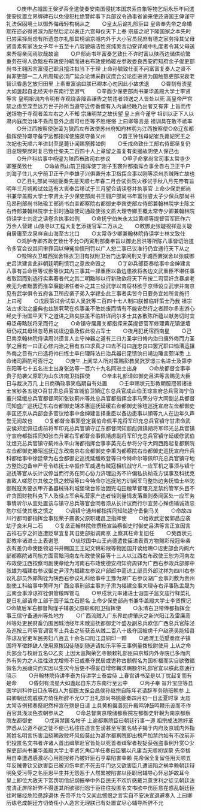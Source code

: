 <!-- { "loadSidebar": true } -->
　　○庚申占城国王槃罗茶全遣使奏安南国侵扰本国求索白象等物乞炤永乐年间遣使安抚置立界牌碑石以免侵犯杜绝讐衅事下兵部议令通事省谕来使还语国王俾谨守礼法保固境土以御外侮毋轻构祸从之
　　○皇太后谕礼部臣曰  皇帝奉先帝之命婚期在迩必得贤淑为配然后足以表正六宫母仪天下上奉  宗庙之祀下隆国家之本先时巳尝采择尚虑有所遗忽尔礼部其榜谕京城内外于大小官员民庶有德之家务择其父母贤善素有家法女子年十五至十八容貌端洁性资纯羙言动安详咸中礼度者令其父母送来吾将亲阅焉钦哉故谕
　　○户部尚书年富奏乞致仕不许时富以陕西边储供给繁重务在得人欲黜左布政使孙毓而进右布政使杨璇左参政娄良西安府知府余子俊吏部尚书王翱因言富侵己职且擅注拟当下于理  上命孙毓致仕而不问富富复奏人之贤不肖非吏部一二人所周知必湏广延众论博采群议庶合公论臣进贤为国触怒吏部况衰老智识昏愚乞放归田里  上素重富谕曰朕已卿本心勿因此小故求退
　　○昬刻有流星大如盏起自北经天中东南行至游气
　　○辛酉少保吏部尚书兼华盖殿大学士李贤等言  皇明祖训内令明有寺观烧香降香禳告之禁违者领送之人皆处以死  高皇帝严宫禁之虑至深至远万世子孙所当遵守近传番僧有入内诵经晚乃出者又有非  上旨而传送银物于寺观者盖左右之人不知  宗庙明禁之故伏望  皇上自今谨守  祖训以正下人以肃内庭庶治体不乖而意外之虞可杜臣等不胜惓惓  上曰卿等言是  祖训具在敢不祗率
　　○升江西按察使张蓥为狭西左布政使苏州府知府林鹗为江西按察使○命辽东都指挥使孙璟守备宁远都指挥使施英守备义州
　　○晋王钟铉母妃崔氏薨妃宪王之次妃也天顺六年进封至是薨讣闻赐祭葬如例
　　○壬戌命致仕工部右侍郎吴复仍旧总理柴炭时复已致仕柴夫二百四十人上章留之盖复有奥援故阴使人保己也
　　○升户科给事中杨璧为陕西布政司右参议
　　○甲子命掌尚宝司事太常寺少卿蹇英致仕
　　○命故燕山前卫指挥使丁刚子玉袭升都指挥佥事金吾右卫正千户刘海子住儿大宁前卫正千户李雄子兴俱袭升本卫指挥佥事以刚等凉州杀贼阵亡故也
　　○乙丑礼部尚书姚夔奏先是天顺七年春二月会试贡院火移试于秋八月先帝有旨明年三月朔殿试兹适有大丧奉旨移试于三月望合请读卷并执事官  上命少保吏部尚书兼华盖殿大学士李贤太子少保吏部尚书王翱户部尚书年富张睿太子少保兵部尚书马昂刑部尚书陆瑜工部尚书白圭都察院右都御史李宾吏部左侍郎兼翰林院学士陈文右侍郎兼翰林院学士彭时通政使司通政使张文质大理寺卿王概太常寺少卿兼翰林院侍读学士刘定之读卷余执事如例
　　○命抚宁伯朱永太监黄顺等提督官军匠作六万余人营建  山陵寻以工程大复乞添拨官军二万从之
　　○敕御史张璇祝祥巡关璇自居庸至龙泉祥自山海至古北口
　　○太常寺少卿兼翰林院侍读学士林文致仕
　　○鸿胪寺卿齐政乞致仕不允○丙寅刑部奏奉旨以御史吕洪等所陈八事皆切治道令多官会议其间审罪囚以伸冤抑慎刑罚以广人恕二事已议准行仍宜通行天下从之
　　○毁锦衣卫城西狱舍锦衣卫旧有狱附卫治门达掌问刑又于城西置狱舍以张威御史吕洪建言此非朝廷明刑慎罚之意故命毁之
　　○丁卯兵部臣奏给事中金绅建言八事有旨命臣等议臣等议其内三事其一择重臣以备边患欲将各边文武重臣不堪任事者取回而别选行实素著者代之其二明黜陟以行新政欲将天下布按二司官奸贪暴虐老疾无为者黜罢而推举廉能堪任者补之其三设武学以育将林欲于京师设立武学并南京见有武学俱令五府各卫所应袭子弟入学肄业此三事者实皆今日要务宜如所言施行  上曰可
　　○戊辰策试会试举人吴釴等二百四十七人制曰朕惟临轩策士乃我  祖宗法古求治之盛典也兹朕茕茕在疚事虽不敢妨废而情有不能安然行之者顾尔多志游心经史于治国平天下之道讲之熟矣朕虽不临轩详问尔多士其各敷陈所蕴以献务切时宜毋泛毋略朕将采而行之
　　○命镇守居庸关都指挥宋英提督官军修理黄花镇堡墙垣仍戒其毋轻忽苟且妨误边备及假此役占军士
　　○夜月犯氐宿西南星
　　○己巳南京翰林院侍读周洪谟言人主守神器之道有三曰力圣学曰脩内治曰攘外侮而力圣学之目有一曰正心修内治之目有五曰求真才曰去不肖曰旌忠良曰罢冗职曰恤漕运攘外侮之目有六曰选将帅曰练士卒曰理阵法曰治兵器曰足馈饷曰靖边陲言颇详悉  上命诸司斟酌可否行之
　　○庚午  上阅举人所对策赐彭教吴釴罗璟三名进士及第李东阳等七十五名进士出身张达等一百六十九名同进士出身
　　○命故都督佥事李贵子勋袭父原职为山东济南卫指挥使
　　○辛未礼部请如御史吕洪等言赐见大臣日与裁决万几  上曰商确政事笑临期自有处置
　　○壬申赐状元彭教朝服冠带诸进士宝钞各五锭○召甘肃总兵官宣城伯卫頴辽东总兵官成山伯王琮宣府总兵官海宁伯董兴延缓总兵官都督同知张钦蓟州等处总兵官都指挥佥事马荣分守大同副总兵都督同知盛广巡抚辽东右佥都御史胡本惠巡抚延缓右佥都御史徐瑄巡抚宣府左佥都御史李匡还京从兵部会多官议给事中金绅建言择重臣以备边患事以頴等九人在边年久声誉无闻故也
　　○复都督佥事郭登定襄伯命佩平羗将军印充总兵官镇守甘肃命武安侯郑宏佩征虏前将军印充总兵官镇守辽东都督同知颜彪佩镇朔将军印光总兵官镇守宣府都指挥同知张杰升署右军都督佥事佩靖虏副将军印充总兵官镇守延缓修武伯沈煜充总兵官镇守蓟州永平山海都指挥佥事李英充右参将分守大同西路起复都察院左佥都御史滕昭巡抚辽东改南京右佥都御史李秉为都察院右佥都御史巡抚宣府升兵科都给事中徐廷章为右佥都御史巡抚延缓敕登等曰今特命尔等佩印充总兵官镇守地方整饬边备申严号令练抚士卒振作军威遇有贼寇相机战守凡一应军机之事须与镇守巡抚等官从长计议停当而行务在同心协力济理边务不许偏私执柪乖方误事及科扰克害致人嗟怨尔其敬之慎之敕昭等曰今特命尔巡抚地方训阅军马整饬边务抚恤士卒防御贼寇务要衣甲齐备器械锋利城堡墩台修治固完屯田粮草督理充足禁约管军头目不许贪图财物科克下人及役占军余私营家产违者轻则量情发落重则奏闻区处一应军务事情听尔从宜处置该与镇守总兵等官会同者须从长计议而行尔宜劳心殚虑输诚效忠勉尔任使其敬之慎之
　　○调镇守通州都指挥同知陆逵守备倒马关
　　○命故四川行都司都指挥佥事张荣子震袭父原职建昌卫指挥使
　　○给故武定侯郭昌应袭幼子良米月二石
　　○复岳正翰林院修撰杨宣监察御史时御史吕洪等言正宣因言吉祥石亨之奸连遭贬窜宜复其旧吏部拟调南京  上察其枉命复旧任
　　○癸酉状元彭教率诸进士上表谢恩
　　○琉球国中山王尚德遣使臣进表贡方物赐彩叚冠带袭衣有差仍命使臣领诏书并赐国王王妃文锦彩叚等物回国开读给赐○诏吏部会内阁六部都察院诸司核方面官黜河南左布政使侯臣等十三人以江西右布政使王恕为河南左布政使江西按察司副使章绘为河南右布政使德安府知府周铎为广西右参政兵部郎中张雄为福建右参议御史尹淳为福建左参议户部郎中高谅工部员外郎沈祥为四川右参议礼部员外郎陶铨为陕西右参议礼科给事中王豫为湖广右参议湖广佥事刘敷为贵州副使工科给事中黄晖为广西佥事刑部主事刘子肃为福建佥事大理寺右评事陈孟晟为云南佥事淳谅祥铨俱管粮晖管屯
　　○甲戌状元率诸进士诣国子监文庙行释菜礼是日礼部请命工部于国子监立石题名  上命少保吏部尚书兼华盖殿大学士李贤撰记○命故后军右都督陶瑾子辅袭父原职和阳卫指挥使
　　○永清右卫带俸都指挥佥事王信守备通州等处地方
　　○广西流贼入广东界劫虏肇庆之新兴阳江及雷廉高州等处吏民财畜仍围困城池经年未散巡抚都御史叶盛及副总兵欧信广西总兵官陈泾及巡按三司等官调官军土兵击之斩获首从贼二百八十级夺回被虏千户赵箎吴能知县陈谅及官吏军民男妇八百五十余名口阳江县铜印一颗
　　○通渭王范墅奏庶子镇国将军徵銶缺人使用原拨囚徒随到随逃请如乐平等王事例量拨校尉使用  上从之命兵部佥与校尉五名○乙亥  上因太监陶荣乞寺额敕礼部臣曰京城内外寺院已多而内外有势力之人往往效尤增修不已或豪夺民居或诡称古额假名为国祈福而实自欲徼福假名为民禳灾而实因以生灾今后更不得妄自增修輙求赐额尔礼部官宜以朕此意通行晓示
　　○升翰林院侍讲李泰为侍讲学士泰尝侍  上春宫讲书至是以丁忧起复而有是命
　　○昏刻有流星大如盏起自东方东南行至云中
　　○丙子奉  旨升宝应等县医学训科仲曰□永等四人为御医太保会昌侯孙继宗自陈年老请辞军务随班朝参  上曰卿朝廷勋戚朕方倚任所辞不允○丁丑礼部尚书姚夔奏四月初一日孟夏时享  太庙太常寺例预奏祭祀然梓宫在殡是日请  上具黄袍翼善冠升殿鸣钟鼓鸣鞭乐设而不作百官具浅淡色衣朝参从之
　　○命总督南京粮储都察院左都御史轩輗为南京都察院左都御史
　　○戊寅禁匿名帖子  上谕都察院臣曰朝廷行事一遵  祖宗成法除奸革弊悉从公道不逞之徒不便已私往往造言生谤甚至写匿名帖子揭于内府及京城内外指其姓名明言伤害沮挠朝政败坏风俗莫此为甚尔都察院即出榜严加禁约如有不改前非仍投匿名文书者许诸人首出缉挐赴官皆处以死首者缉挐者视捉获强盗事例升赏○少保吏部尚书兼华盖殿大学士李贤乞角□羊任奏曰臣猥以凡庸当天顺初误蒙  先帝拔用自幸遭遇感激尽心用图报称乃被奸臣石亨辈陷害幸赖  先帝保全复留任用天顺五年反贼曹钦又欲害臣已被刃伤幸而不死去年门达又欲害臣几遭诬陷之祸幸赖朝廷辩明免受污辱之名臣思平生并无怨恶于人然累被陷害以臣职居辅导心怀忌妒故耳今  皇上即位大赦天下赏罚明信纪纲振举中外臣民无不欢忻感戴岂意贪利之徒见朝廷法度清正屏除奸弊不得遂其所欲郤归怨于臣往往投匿名文书欲中伤臣意在惑乱朝廷臣往时屡经危险恳辞退休  先帝不允今又闻此憾恨之言实自不安决宜退避奏入  上曰卿历练老成朝廷方切倚任小人造言无理朕已有处置宜尽心辅导所辞不允

